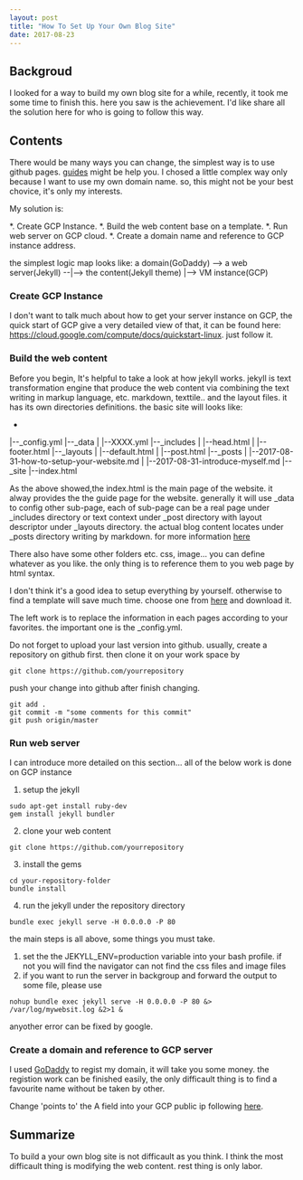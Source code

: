```yaml
---
layout: post
title: "How To Set Up Your Own Blog Site"
date: 2017-08-23
---
```


## Backgroud 

I looked for a way to build my own blog site for a while, recently, it took me some time to finish this. here you saw is the achievement. I'd like share all the solution here for who is going to follow this way.

## Contents

There would be many ways you can change, the simplest way is to use github pages. [guides](http://jmcglone.com/guides/github-pages/) might be help you. I chosed a little complex way only because I want to use my own domain name. so, this might not be your best chovice, it's only my interests.

My solution is:

*. Create GCP Instance.
*. Build the web content base on a template.
*. Run web server on GCP cloud.
*. Create a domain name and reference to GCP instance address.

the simplest logic map looks like:
a domain(GoDaddy) --> a web server(Jekyll) --|--> the content(Jekyll theme)
                                             |--> VM instance(GCP)

### Create GCP Instance 

I don't want to talk much about how to get your server instance on GCP, the quick start of GCP give a very detailed view of that, it can be found here: https://cloud.google.com/compute/docs/quickstart-linux. just follow it.

### Build the web content

Before you begin, It's helpful to take a look at how jekyll works. jekyll is text transformation engine that produce the web content via combining the text writing in markup language, etc. markdown, texttile.. and the layout files. it has its own directories definitions. the basic site will looks like:

-
|--_config.yml
|--_data
|  |--XXXX.yml
|--_includes
|  |--head.html
|  |--footer.html
|--_layouts
|  |--default.html
|  |--post.html
|--_posts
|  |--2017-08-31-how-to-setup-your-website.md
|  |--2017-08-31-introduce-myself.md
|--_site
|--index.html

As the above showed,the index.html is the main page of the website. it alway provides the the guide page for the website.
generally it will use _data to config other sub-page, each of sub-page can be a real page under _includes directory or text context under _post directory with layout descriptor under _layouts directory. the actual blog content locates under _posts directory writing by markdown.
for more information [here](https://jekyllrb.com/docs/structure/)

There also have some other folders etc. css, image... you can define whatever as you like. the only thing is to reference them to you web page by html syntax.  

I don't think it's a good idea to setup everything by yourself. otherwise to find a template will save much time. choose one from [here](http://jekyllthemes.org/) and download it.

The left work is to replace the information in each pages according to your favorites. the important one is the _config.yml.

Do not forget to upload your last version into github. usually, create a repository on github first. then clone it on your work space by

```
git clone https://github.com/yourrepository 
```

push your change into github after finish changing.

```
git add .
git commit -m "some comments for this commit"
git push origin/master
```

### Run web server 

I can introduce more detailed on this section... all of the below work is done on GCP instance

1. setup  the jekyll

```
sudo apt-get install ruby-dev
gem install jekyll bundler
```

2. clone your web content

```
git clone https://github.com/yourrepository
```

3. install the gems

```
cd your-repository-folder
bundle install
```

4. run the jekyll under the repository directory

```
bundle exec jekyll serve -H 0.0.0.0 -P 80
```

the main steps is all above, some things you must take. 
1. set the the JEKYLL_ENV=production variable into your bash profile. if not you will find the navigator can not find the css files and image files
2. if you want to run the server in backgroup and forward the output to some file, please use

```
nohup bundle exec jekyll serve -H 0.0.0.0 -P 80 &> /var/log/mywebsit.log &2>1 &
```

anyother error can be fixed by google.

### Create a domain and reference to GCP server

I used [GoDaddy](https://www.godaddy.com/) to regist my domain, it will take you some money. the registion work can be finished easily, the only difficault thing is to find a favourite name without be taken by other.

Change 'points to' the A field into your GCP public ip following [here](https://www.godaddy.com/help/change-my-ip-address-20134).

## Summarize

To build a your own blog site is not difficault as you think. I think the most difficault thing is modifying the web content. rest thing is only labor.
